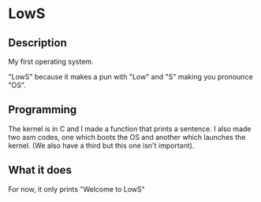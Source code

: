 # LowS
## Description
My first operating system.

"LowS" because it makes a pun with "Low" and "S" making you pronounce "OS".
## Programming
The kernel is in C and I made a function that prints a sentence.
I also made two asm codes, one which boots the OS and another which launches the kernel.
(We also have a third but this one isn't important).
## What it does
For now, it only prints "Welcome to LowS"
